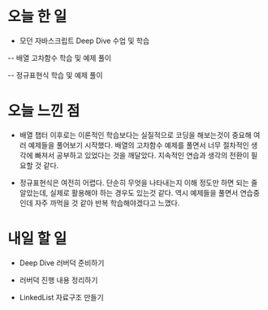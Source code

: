 # 오늘 한 일

- 모던 자바스크립트 Deep Dive 수업 및 학습

-- 배열 고차함수 학습 및 예제 풀이

-- 정규표현식 학습 및 예제 풀이

# 오늘 느낀 점

- 배열 챕터 이후로는 이론적인 학습보다는 실질적으로 코딩을 해보는것이 중요해 여러 예제들을 풀어보기 시작했다. 배열의 고차함수 예제를 풀면서 너무 절차적인 생각에 빠져서 공부하고 있었다는 것을 깨달았다. 지속적인 연습과 생각의 전환이 필요할 것 같다.

- 정규표현식은 여전히 어렵다. 단순히 무엇을 나타내는지 이해 정도만 하면 되는 줄 알았는데, 실제로 활용해야 하는 경우도 있는것 같다. 역시 예제들을 풀면서 연습중인데 자주 까먹을 것 같아 반복 학습해야겠다고 느꼈다.

# 내일 할 일

- Deep Dive 러버덕 준비하기

- 러버덕 진행 내용 정리하기

- LinkedList 자료구조 만들기
